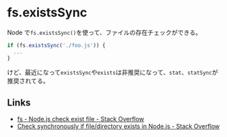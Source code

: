 # fs.existsSync

Node で`fs.existsSync()`を使って、ファイルの存在チェックができる。
```js
if (fs.existsSync('./foo.js')) {
  ...
}
```

けど、最近になって`existsSync`や`exists`は非推奨になって、`stat`、`statSync`が推奨されてる。


## Links

- [fs - Node.js check exist file - Stack Overflow](http://stackoverflow.com/questions/17699599/node-js-check-exist-file)
- [Check synchronously if file/directory exists in Node.js - Stack Overflow](http://stackoverflow.com/questions/4482686/check-synchronously-if-file-directory-exists-in-node-js?rq=1)
